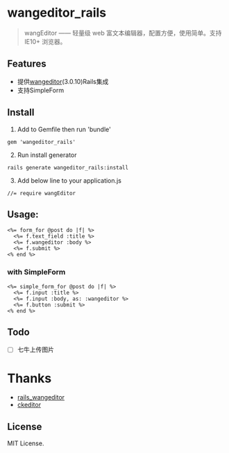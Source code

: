 # wangeditor_rails
>wangEditor —— 轻量级 web 富文本编辑器，配置方便，使用简单。支持 IE10+ 浏览器。


## Features
* 提供[wangeditor](https://github.com/wangfupeng1988/wangEditor)(3.0.10)Rails集成
* 支持SimpleForm

## Install
1. Add to Gemfile then run 'bundle'
```
gem 'wangeditor_rails'
```

2. Run install generator
```
rails generate wangeditor_rails:install
```

3. Add below line to your application.js
```
//= require wangEditor
```

## Usage:
```
<%= form_for @post do |f| %>
  <%= f.text_field :title %>
  <%= f.wangeditor :body %>
  <%= f.submit %>
<% end %>
```

### with SimpleForm
```
<%= simple_form_for @post do |f| %>
  <%= f.input :title %>
  <%= f.input :body, as: :wangeditor %>
  <%= f.button :submit %>
<% end %>
```

## Todo
- [ ] 七牛上传图片

# Thanks
* [rails_wangeditor](https://github.com/a598799539/rails_wangeditor)
* [ckeditor](https://github.com/galetahub/ckeditor)

## License
MIT License.
